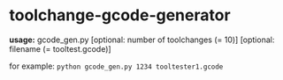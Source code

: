 # toolchange-gcode-generator


**usage:** gcode_gen.py [optional: number of toolchanges (= 10)] [optional: filename (= tooltest.gcode)]

for example:
```python gcode_gen.py 1234 tooltester1.gcode```
